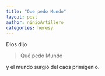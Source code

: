```yaml
---
title: "Que pedo Mundo"
layout: post
author: ninioArtillero
categories: heresy
---
```


Dios dijo

> Qué pedo Mundo 

y el mundo surgió del caos primigenio.


